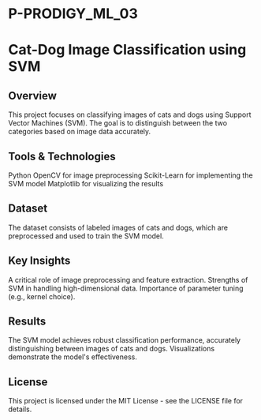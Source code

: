 # P-PRODIGY_ML_03

# Cat-Dog Image Classification using SVM
## Overview
  This project focuses on classifying images of cats and dogs using Support Vector Machines (SVM). The goal is to distinguish between the two categories based on 	image data accurately.

## Tools & Technologies
  Python
  OpenCV for image preprocessing
  Scikit-Learn for implementing the SVM model
  Matplotlib for visualizing the results
## Dataset
  The dataset consists of labeled images of cats and dogs, which are preprocessed and used to train the SVM model.

## Key Insights
  A critical role of image preprocessing and feature extraction.
  Strengths of SVM in handling high-dimensional data.
  Importance of parameter tuning (e.g., kernel choice).

## Results
  The SVM model achieves robust classification performance, accurately distinguishing between images of cats and dogs. Visualizations demonstrate the model's             effectiveness.

## License
  This project is licensed under the MIT License - see the LICENSE file for details.
